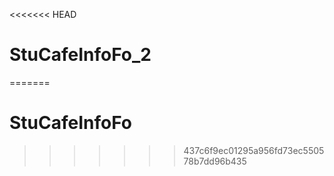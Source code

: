 <<<<<<< HEAD
# StuCafeInfoFo_2
=======
# StuCafeInfoFo
>>>>>>> 437c6f9ec01295a956fd73ec550578b7dd96b435

